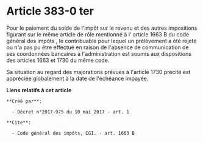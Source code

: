 # Article 383-0 ter

Pour le paiement du solde de l'impôt sur le revenu et des autres impositions figurant sur le même article de rôle mentionné à
l'
article 1663 B du code général des impôts
, le contribuable pour lequel un prélèvement a été rejeté ou n'a pas pu être effectué en raison de l'absence de communication
de ses coordonnées bancaires à l'administration est soumis aux dispositions des articles 1663 et 1730 du même code.

Sa situation au regard des majorations prévues à l'article 1730 précité est appréciée globalement à la date de l'échéance
impayée.

**Liens relatifs à cet article**

	**Créé par**:

	  - Décret n°2017-975 du 10 mai 2017 - art. 1

	**Cite**:

	  - Code général des impôts, CGI. - art. 1663 B
